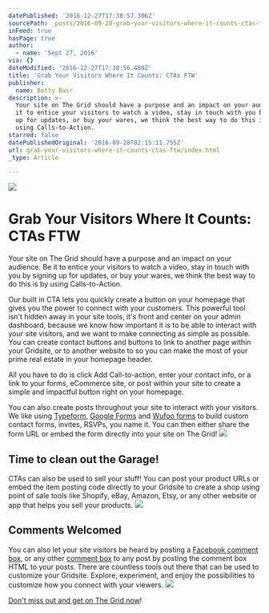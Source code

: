 ```yaml
---
datePublished: '2016-12-27T17:38:57.306Z'
sourcePath: _posts/2016-09-28-grab-your-visitors-where-it-counts-ctas-ftw.md
inFeed: true
hasPage: true
author:
  - name: 'Sept 27, 2016'
via: {}
dateModified: '2016-12-27T17:38:56.480Z'
title: 'Grab Your Visitors Where It Counts: CTAs FTW'
publisher:
  name: Betty Bair
description: >-
  Your site on The Grid should have a purpose and an impact on your audience. Be
  it to entice your visitors to watch a video, stay in touch with you by signing
  up for updates, or buy your wares, we think the best way to do this is by
  using Calls-to-Action.
starred: false
datePublishedOriginal: '2016-09-28T02:15:11.755Z'
url: grab-your-visitors-where-it-counts-ctas-ftw/index.html
_type: Article

---
```

![](https://the-grid-user-content.s3-us-west-2.amazonaws.com/c9218b36-77f9-48b5-ab51-c81c092d9f3c.gif)

# **Grab Your Visitors Where It Counts: CTAs FTW**

Your site on The Grid should have a purpose and an impact on your audience. Be it to entice your visitors to watch a video, stay in touch with you by signing up for updates, or buy your wares, we think the best way to do this is by using Calls-to-Action.

Our built in CTA lets you quickly create a button on your homepage that gives you the power to connect with your customers. This powerful tool isn't hidden away in your site tools, it's front and center on your admin dashboard, because we know how important it is to be able to interact with your site visitors, and we want to make connecting as simple as possible. You can create contact buttons and buttons to link to another page within your Gridsite, or to another website to so you can make the most of your prime real estate in your homepage header.

All you have to do is click Add Call-to-action, enter your contact info, or a link to your forms, eCommerce site, or post within your site to create a simple and impactful button right on your homepage.

You can also create posts throughout your site to interact with your visitors. We like using [Typeform][0], [Google Forms][1] and [Wufoo forms][2] to build custom contact forms, invites, RSVPs, you name it. You can then either share the form URL or embed the form directly into your site on The Grid!
![](https://the-grid-user-content.s3-us-west-2.amazonaws.com/7d3f195e-5bfe-44e7-9dee-7071cb5048c1.gif)

## Time to clean out the Garage!

CTAs can also be used to sell your stuff! You can post your product URLs or embed the item posting code directly to your Gridsite to create a shop using point of sale tools like Shopify, eBay, Amazon, Etsy, or any other website or app that helps you sell your products.
![](https://the-grid-user-content.s3-us-west-2.amazonaws.com/9557a1bf-157f-4d3c-90b5-4b5e66adddc8.gif)

## Comments Welcomed

You can also let your site visitors be heard by posting a [Facebook comment box][3], or any other [comment box][4] to any post by posting the comment box HTML to your posts. There are countless tools out there that can be used to customize your Gridsite. Explore, experiment, and enjoy the possibilities to customize how you connect with your viewers.
![](https://the-grid-user-content.s3-us-west-2.amazonaws.com/4dec0674-67d0-4291-a696-70ddf022f526.png)

[Don't miss out and get on The Grid now][5]!

[0]: https://www.typeform.com/
[1]: http://help.thegrid.io/article/296-add-a-google-form
[2]: http://help.thegrid.io/article/297-add-a-wufoo-form
[3]: http://help.thegrid.io/article/301-add-a-facebook-comment-box
[4]: https://disqus.com/
[5]: https://plans.thegrid.io/pro/